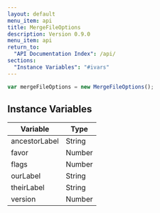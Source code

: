 ```yaml
---
layout: default
menu_item: api
title: MergeFileOptions
description: Version 0.9.0
menu_item: api
return_to:
  "API Documentation Index": /api/
sections:
  "Instance Variables": "#ivars"
---
```


```js
var mergeFileOptions = new MergeFileOptions();
```

## <a name="ivars"></a>Instance Variables

| Variable | Type |
| --- | --- |
| <a name="ancestorLabel"></a>ancestorLabel | String |
| <a name="favor"></a>favor | Number |
| <a name="flags"></a>flags | Number |
| <a name="ourLabel"></a>ourLabel | String |
| <a name="theirLabel"></a>theirLabel | String |
| <a name="version"></a>version | Number |

